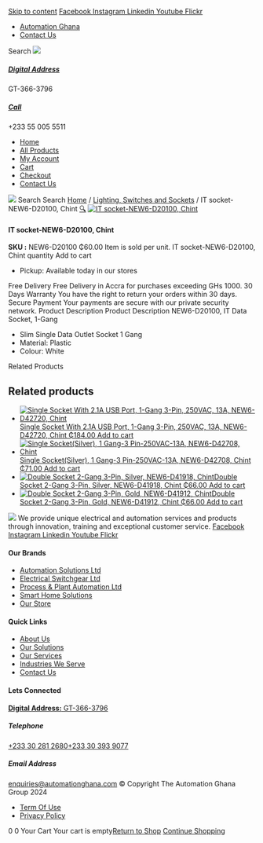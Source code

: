 [Skip to content](https://store.automationghana.com/product/it-socket-new6-d20100-chint/#content)
[ Facebook ](https://www.facebook.com/automationgh/) [ Instagram ](https://www.instagram.com/automationgh/) [ Linkedin ](https://www.linkedin.com/company/the-automation-ghana-limited/) [ Youtube ](https://www.youtube.com/channel/UCurrRDUSm5oIW39VXjn1u0w) [ Flickr ](https://www.flickr.com/photos/181794037@N07/)
  * [ Automation Ghana ](https://automationghana.com)
  * [ Contact Us ](https://store.automationghana.com/contact/)


Search
[ ![](https://store.automationghana.com/wp-content/uploads/2024/04/Website-TAGG-Logo-BLUE.png) ](https://store.automationghana.com/)
[ ](https://maps.app.goo.gl/m4xeaagWCNbLk4jM6)
#####  [ Digital Address ](https://maps.app.goo.gl/m4xeaagWCNbLk4jM6)
GT-366-3796 
[ ](tel:+233550055511)
#####  [ Call ](tel:+233550055511)
+233 55 005 5511 
  * [Home](https://store.automationghana.com/)
  * [All Products](https://store.automationghana.com/shop/)
  * [My Account](https://store.automationghana.com/my-account/)
  * [Cart](https://store.automationghana.com/cart/)
  * [Checkout](https://store.automationghana.com/checkout/)
  * [Contact Us](https://store.automationghana.com/contact/)


[![](https://store.automationghana.com/wp-content/uploads/2024/04/AutomationGhana_logo_white.png)](https://store.automationghana.com)
Search
Search
[Home](https://store.automationghana.com) / [Lighting, Switches and Sockets](https://store.automationghana.com/product-category/lighting-switches-and-sockets/) / IT socket-NEW6-D20100, Chint
[🔍](https://store.automationghana.com/product/it-socket-new6-d20100-chint/)
[![IT socket-NEW6-D20100, Chint](https://store.automationghana.com/wp-content/uploads/2020/04/DATA-Socket-1-1.jpg)](https://store.automationghana.com/wp-content/uploads/2020/04/DATA-Socket-1-1.jpg)
####  IT socket-NEW6-D20100, Chint 
**SKU :** NEW6-D20100 
₵60.00
Item is sold per unit.
IT socket-NEW6-D20100, Chint quantity
Add to cart
  * Pickup: Available today in our stores


Free Delivery 
Free Delivery in Accra for purchases exceeding GHs 1000. 
30 Days Warranty 
You have the right to return your orders within 30 days. 
Secure Payment 
Your payments are secure with our private security network. 
Product Description
Product Description
NEW6-D20100, IT Data Socket, 1-Gang 
  * Slim Single Data Outlet Socket 1 Gang
  * Material: Plastic
  * Colour: White


Related Products 
## Related products
  * [![Single Socket With 2.1A USB Port, 1-Gang 3-Pin, 250VAC, 13A, NEW6-D42720, Chint](https://store.automationghana.com/wp-content/uploads/2020/04/NEW6-D42720-300x300.jpg)Single Socket With 2.1A USB Port, 1-Gang 3-Pin, 250VAC, 13A, NEW6-D42720, Chint ₵184.00 ](https://store.automationghana.com/product/single-socket-new6-d42720-chint/)
[Add to cart](https://store.automationghana.com/product/it-socket-new6-d20100-chint/?add-to-cart=1531)
  * [![Single Socket\(Silver\), 1 Gang-3 Pin-250VAC-13A, NEW6-D42708, Chint](https://store.automationghana.com/wp-content/uploads/2020/04/1-gang-silver-socket-300x300.jpg)Single Socket(Silver), 1 Gang-3 Pin-250VAC-13A, NEW6-D42708, Chint ₵71.00 ](https://store.automationghana.com/product/single-socket-new6-d42708-chint/)
[Add to cart](https://store.automationghana.com/product/it-socket-new6-d20100-chint/?add-to-cart=1528)
  * [![Double Socket 2-Gang 3-Pin, Silver, NEW6-D41918, Chint](https://store.automationghana.com/wp-content/uploads/2020/04/2-gang-silver-300x300.jpg)Double Socket 2-Gang 3-Pin, Silver, NEW6-D41918, Chint ₵66.00 ](https://store.automationghana.com/product/double-socket-new6-d41918-chint/)
[Add to cart](https://store.automationghana.com/product/it-socket-new6-d20100-chint/?add-to-cart=1510)
  * [![Double Socket 2-Gang 3-Pin, Gold, NEW6-D41912, Chint](https://store.automationghana.com/wp-content/uploads/2020/04/SOCKET-5-300x300.jpg)Double Socket 2-Gang 3-Pin, Gold, NEW6-D41912, Chint ₵66.00 ](https://store.automationghana.com/product/double-socket-new6-d41912-chint/)
[Add to cart](https://store.automationghana.com/product/it-socket-new6-d20100-chint/?add-to-cart=1509)


![](https://store.automationghana.com/wp-content/uploads/2024/04/AutomationGhana_logo_white.png)
We provide unique electrical and automation services and products through innovation, training and exceptional customer service.
[ Facebook ](https://www.facebook.com/automationgh/) [ Instagram ](https://www.instagram.com/automationgh/) [ Linkedin ](https://www.linkedin.com/company/the-automation-ghana-limited/) [ Youtube ](https://www.youtube.com/channel/UCurrRDUSm5oIW39VXjn1u0w) [ Flickr ](https://www.flickr.com/photos/181794037@N07/)
#### Our Brands
  * [ Automation Solutions Ltd ](https://store.automationghana.com/product/it-socket-new6-d20100-chint/)
  * [ Electrical Switchgear Ltd ](https://store.automationghana.com/product/it-socket-new6-d20100-chint/)
  * [ Process & Plant Automation Ltd ](https://store.automationghana.com/product/it-socket-new6-d20100-chint/)
  * [ Smart Home Solutions ](https://store.automationghana.com/product/it-socket-new6-d20100-chint/)
  * [ Our Store ](https://store.automationghana.com/product/it-socket-new6-d20100-chint/)


#### Quick Links
  * [ About Us ](https://store.automationghana.com/product/it-socket-new6-d20100-chint/)
  * [ Our Solutions ](https://store.automationghana.com/product/it-socket-new6-d20100-chint/)
  * [ Our Services ](https://store.automationghana.com/product/it-socket-new6-d20100-chint/)
  * [ Industries We Serve ](https://store.automationghana.com/product/it-socket-new6-d20100-chint/)
  * [ Contact Us ](https://store.automationghana.com/product/it-socket-new6-d20100-chint/)


#### Lets Connected
[**Digital Address:** GT-366-3796](https://maps.app.goo.gl/m4xeaagWCNbLk4jM6)
#####  Telephone 
[ +233 30 281 2680](tel:+233302812680)[+233 30 393 9077](https://store.automationghana.com/product/it-socket-new6-d20100-chint/+233303939077)
#####  Email Address 
enquiries@automationghana.com 
© Copyright The Automation Ghana Group 2024
  * [ Term Of Use ](https://store.automationghana.com/product/it-socket-new6-d20100-chint/)
  * [ Privacy Policy ](https://store.automationghana.com/product/it-socket-new6-d20100-chint/)


0
0
Your Cart
Your cart is empty[Return to Shop](https://store.automationghana.com/shop/)
[Continue Shopping](https://store.automationghana.com/product/it-socket-new6-d20100-chint/)
